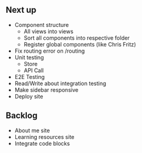 ## Next up
- Component structure
  - All views into views
  - Sort all components into respective folder
  - Register global components (like Chris Fritz)
- Fix routing error on /routing
- Unit testing
  - Store
  - API Call
- E2E Testing
- Read/Write about integration testing
- Make sidebar responsive
- Deploy site

## Backlog
- About me site
- Learning resources site
- Integrate code blocks